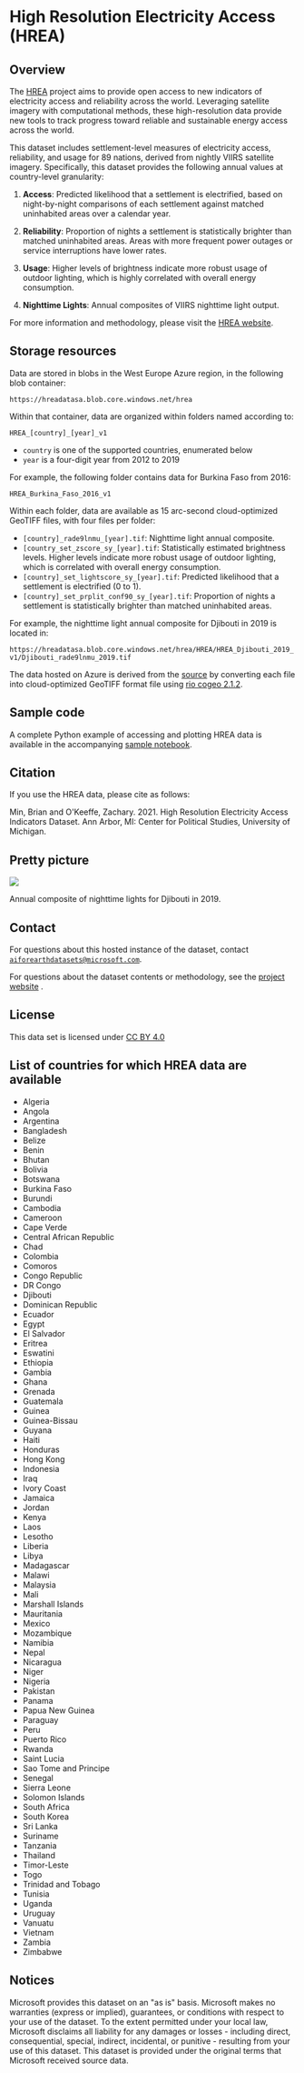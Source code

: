 # High Resolution Electricity Access (HREA)

## Overview

The [HREA](http://www-personal.umich.edu/~brianmin/HREA/index.html) project aims to provide open access to new indicators of electricity access and reliability across the world. Leveraging satellite imagery with computational methods, these high-resolution data provide new tools to track progress toward reliable and sustainable energy access across the world.

This dataset includes settlement-level measures of electricity access, reliability, and usage for 89 nations, derived from nightly VIIRS satellite imagery. Specifically, this dataset provides the following annual values at country-level granularity:

1. **Access**: Predicted likelihood that a settlement is electrified, based on night-by-night comparisons of each settlement against matched uninhabited areas over a calendar year.

2. **Reliability**: Proportion of nights a settlement is statistically brighter than matched uninhabited areas. Areas with more frequent power outages or service interruptions have lower rates.

3. **Usage**: Higher levels of brightness indicate more robust usage of outdoor lighting, which is highly correlated with overall energy consumption.

4. **Nighttime Lights**: Annual composites of VIIRS nighttime light output.

For more information and methodology, please visit the [HREA website](http://www-personal.umich.edu/~brianmin/HREA/index.html).


## Storage resources

Data are stored in blobs in the West Europe Azure region, in the following blob container:

`https://hreadatasa.blob.core.windows.net/hrea`

Within that container, data are organized within folders named according to:

`HREA_[country]_[year]_v1`

* `country` is one of the supported countries, enumerated below
* `year` is a four-digit year from 2012 to 2019

For example, the following folder contains data for Burkina Faso from 2016:

`HREA_Burkina_Faso_2016_v1`

Within each folder, data are available as 15 arc-second cloud-optimized GeoTIFF files, with four files per folder:

* `[country]_rade9lnmu_[year].tif`: Nighttime light annual composite.
* `[country_set_zscore_sy_[year].tif`: Statistically estimated brightness levels. Higher levels indicate more robust usage of outdoor lighting, which is correlated with overall energy consumption.
* `[country]_set_lightscore_sy_[year].tif`: Predicted likelihood that a settlement is electrified (0 to 1).
* `[country]_set_prplit_conf90_sy_[year].tif`: Proportion of nights a settlement is statistically brighter than matched uninhabited areas.

For example, the nighttime light annual composite for Djibouti in 2019 is located in:

`https://hreadatasa.blob.core.windows.net/hrea/HREA/HREA_Djibouti_2019_v1/Djibouti_rade9lnmu_2019.tif`

The data hosted on Azure is derived from the [source](http://www-personal.umich.edu/~brianmin/HREA/index.html) by converting each file into cloud-optimized GeoTIFF format file using [rio cogeo 2.1.2](https://github.com/cogeotiff/rio-cogeo).


## Sample code

A complete Python example of accessing and plotting HREA data is available in the accompanying [sample notebook](hrea.ipynb).


## Citation

If you use the HREA data, please cite as follows:

Min, Brian and O'Keeffe, Zachary. 2021. High Resolution Electricity Access Indicators Dataset. Ann Arbor, MI: Center for Political Studies, University of Michigan.


## Pretty picture

![](hrea_sample.png)

Annual composite of nighttime lights for Djibouti in 2019.


## Contact

For questions about this hosted instance of the dataset, contact [`aiforearthdatasets@microsoft.com`](mailto:aiforearthdatasets@microsoft.com?subject=hrea%20question).

For questions about the dataset contents or methodology, see the [project website](http://www-personal.umich.edu/~brianmin/HREA/data.html) .


## License

This data set is licensed under [CC BY 4.0](http://creativecommons.org/licenses/by/4.0/?ref=chooser-v1)


## List of countries for which HREA data are available

* Algeria
* Angola
* Argentina
* Bangladesh
* Belize
* Benin
* Bhutan
* Bolivia
* Botswana
* Burkina Faso
* Burundi
* Cambodia
* Cameroon
* Cape Verde
* Central African Republic
* Chad
* Colombia
* Comoros
* Congo Republic
* DR Congo
* Djibouti
* Dominican Republic
* Ecuador
* Egypt
* El Salvador
* Eritrea
* Eswatini
* Ethiopia
* Gambia
* Ghana
* Grenada
* Guatemala
* Guinea
* Guinea-Bissau
* Guyana
* Haiti
* Honduras
* Hong Kong
* Indonesia
* Iraq
* Ivory Coast
* Jamaica
* Jordan
* Kenya
* Laos
* Lesotho
* Liberia
* Libya
* Madagascar
* Malawi
* Malaysia
* Mali
* Marshall Islands
* Mauritania
* Mexico
* Mozambique
* Namibia
* Nepal
* Nicaragua
* Niger
* Nigeria
* Pakistan
* Panama
* Papua New Guinea
* Paraguay
* Peru
* Puerto Rico
* Rwanda
* Saint Lucia
* Sao Tome and Principe
* Senegal
* Sierra Leone
* Solomon Islands
* South Africa
* South Korea
* Sri Lanka
* Suriname
* Tanzania
* Thailand
* Timor-Leste
* Togo
* Trinidad and Tobago
* Tunisia
* Uganda
* Uruguay
* Vanuatu
* Vietnam
* Zambia
* Zimbabwe


## Notices

Microsoft provides this dataset on an "as is" basis.  Microsoft makes no warranties (express or implied), guarantees, or conditions with respect to your use of the dataset.  To the extent permitted under your local law, Microsoft disclaims all liability for any damages or losses - including direct, consequential, special, indirect, incidental, or punitive - resulting from your use of this dataset.  This dataset is provided under the original terms that Microsoft received source data.

